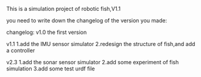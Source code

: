 This is a simulation project of robotic fish,V1.1

you need to write down the changelog of the version you made:


changelog:
v1.0    the first version

v1.1    1.add the IMU sensor simulator
        2.redesign the structure of fish,and add a controller

v2.3    1.add the sonar sensor simulator
        2.add some experiment of fish simulation
        3.add some test urdf file
